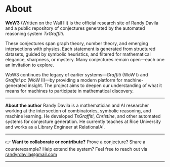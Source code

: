 # About

**WoW3** (Written on the Wall III) is the official research site of Randy Davila and a public repository of conjectures generated by the automated reasoning system *TxGraffiti*.

These conjectures span graph theory, number theory, and emerging intersections with physics. Each statement is generated from structured datasets, guided by symbolic heuristics, and filtered for mathematical elegance, sharpness, or mystery. Many conjectures remain open—each one an invitation to explore.

WoW3 continues the legacy of earlier systems—*Graffiti* (WoW I) and *Graffiti.pc* (WoW II)—by providing a modern platform for machine-generated insight. The project aims to deepen our understanding of what it means for machines to participate in mathematical discovery.

---

**About the author**
Randy Davila is a mathematician and AI researcher working at the intersection of combinatorics, symbolic reasoning, and machine learning. He developed *TxGraffiti*, *Christine*, and other automated systems for conjecture generation. He currently teaches at Rice University and works as a Library Engineer at RelationalAI.

---

👉 **Want to collaborate or contribute?**
Prove a conjecture? Share a counterexample? Help extend the system?
Feel free to reach out via [randyrdavila@gmail.com](mailto:randyrdavila@gmail.com)

---
